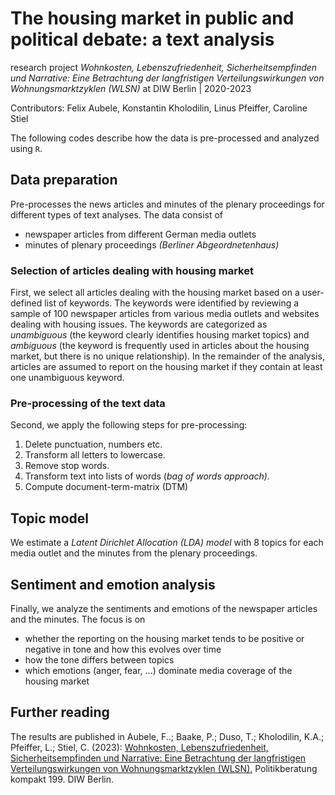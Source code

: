 # The housing market in public and political debate: a text analysis

research project _Wohnkosten, Lebenszufriedenheit, Sicherheitsempfinden und Narrative: Eine Betrachtung der langfristigen Verteilungswirkungen von Wohnungsmarktzyklen (WLSN)_ at DIW Berlin
 | 2020-2023

Contributors: Felix Aubele, Konstantin Kholodilin, Linus Pfeiffer, Caroline Stiel 

The following codes describe how the data is pre-processed and analyzed using `R`.


## Data preparation

Pre-processes the news articles and minutes of the plenary proceedings for different types of text analyses. The data consist of 

- newspaper articles from different German media outlets
- minutes of plenary proceedings _(Berliner Abgeordnetenhaus)_

### Selection of articles dealing with housing market
First, we select all articles dealing with the housing market based on a user-defined list of keywords. The keywords were identified by reviewing a sample of 100 newspaper articles from various media outlets and websites dealing with housing issues. The keywords are categorized as *unambiguous* (the keyword clearly identifies housing market topics) and *ambiguous* (the keyword is frequently used in articles about the housing market, but there is no unique relationship). In the remainder of the analysis, articles are assumed to report on the housing market if they contain at least one unambiguous keyword.

### Pre-processing of the text data
Second, we apply the following steps for pre-processing:

1. Delete punctuation, numbers etc.
2. Transform all letters to lowercase.
3. Remove stop words.
4. Transform text into lists of words (_bag of words approach)._
5. Compute document-term-matrix (DTM)

## Topic model

We estimate a _Latent Dirichlet Allocation (LDA) model_ with 8 topics for each media outlet and the minutes from the plenary proceedings.


## Sentiment and emotion analysis

Finally, we analyze the sentiments and emotions of the newspaper articles and the minutes. The focus is on

- whether the reporting on the housing market tends to be positive or negative in tone and how this evolves over time
- how the tone differs between topics
- which emotions (anger, fear, ...) dominate media coverage of the housing market

## Further reading

The results are published in Aubele, F..; Baake, P.; Duso, T.; Kholodilin, K.A.; Pfeiffer, L.; Stiel, C. (2023): [Wohnkosten, Lebenszufriedenheit, Sicherheitsempfinden und Narrative: Eine Betrachtung der langfristigen Verteilungswirkungen von Wohnungsmarktzyklen (WLSN).](https://www.diw.de/documents/publikationen/73/diw_01.c.887817.de/diwkompakt_2023-199.pdf) Politikberatung kompakt 199. DIW Berlin.

